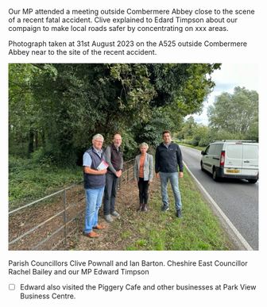 <!--
.. title: Safer Roads - Visit by Joel Hetherington MP.
.. slug: 2023-09-18-visit-by-mp
.. date: 2023-09-18 02:49:30 UTC
.. tags: parishcouncil
.. category:
.. link:
.. description:
.. type: text
-->

Our MP attended a meeting outside Combermere Abbey close to the scene of a recent fatal accident. Clive explained to Edard Timpson about our compaign to make local roads safer by concentrating on xxx areas.

Photograph taken at 31st August 2023 on the A525 outside Combermere Abbey near to the site of the recent accident.

![simple image1](/regex_pic/parish_council_IMG_0421.jpeg)

Parish Councillors Clive Pownall and Ian Barton. Cheshire East Councillor Rachel Bailey and our MP Edward Timpson

  * [ ] Edward also visited the Piggery Cafe and other businesses at Park View Business Centre.
